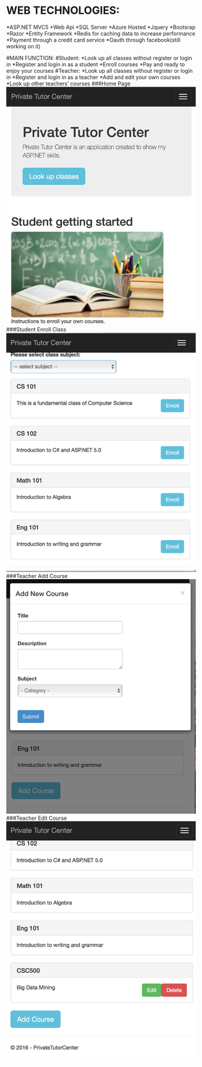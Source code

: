 
# WEB TECHNOLOGIES:
*ASP.NET MVC5
*Web Api
*SQL Server
*Azure Hosted
*Jquery
*Bootsrap
*Razor
*Entity Framework
*Redis for caching data to increase performance
*Payment through a credit card service
*Oauth through facebook(still working on it)

#MAIN FUNCTION:
#Student:
*Look up all classes without register or login in
*Register and login in as a student
*Enroll courses
*Pay and ready to enjoy your courses
#Teacher:
*Look up all classes without register or login in
*Register and login in as a teacher
*Add and edit your own courses
*Look up other teachers’ courses
###Home Page
![alt text](https://github.com/wengwenjun/PrivateTutor/blob/master/Home%20Page.png)
###Student Enroll Class
![alt text](https://github.com/wengwenjun/PrivateTutor/blob/master/Student%20Enroll%20Course.png)
###Teacher Add Course
![alt text](https://github.com/wengwenjun/PrivateTutor/blob/master/Teacher%20Add%20Course.png)
###Teacher Edit Course
![alt text](https://github.com/wengwenjun/PrivateTutor/blob/master/Teacher%20Edit%20Course.png)
